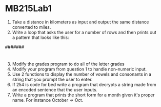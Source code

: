 # MB215Lab1
1. Take a distance in kilometers as input and output the same distance converted to miles.
2. Write a loop that asks the user for a number of rows and then prints out a pattern that looks like this:

#######
######
#####
####
###
##
#

3. Modify the grades program to do all of the letter grades
4. Modify your program from question 1 to handle non-numeric input.
5. Use 2 functions to display the number of vowels and consonants in a string that you prompt the user to enter.
6. If 254 is code for bed write a program that decrypts a string made from an encoded sentence that the user inputs.
7. Write a program that prints the short form for a month given it's proper name. For instance October => Oct.